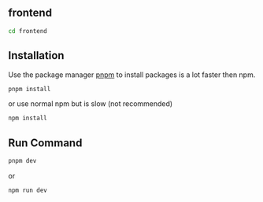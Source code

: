 ## frontend 
```bash
cd frontend
```

## Installation

Use the package manager [pnpm](https://pnpm.io/installation) to install packages is a lot faster then npm.

```bash
pnpm install
```

or use normal npm but is slow (not recommended)
```bash
npm install
```
## Run Command

```bash
pnpm dev
```
or
```bash 
npm run dev
```
